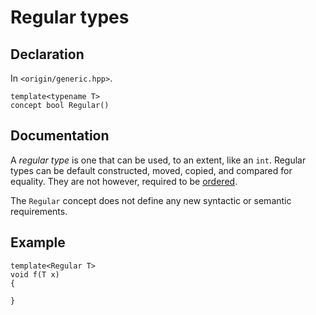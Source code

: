 
# Regular types

## Declaration

In `<origin/generic.hpp>`.

``` {.cpp}
template<typename T>
concept bool Regular()
```

## Documentation

A *regular type* is one that can be used, to an extent, like an `int`.
Regular types can be default constructed, moved, copied, and compared
for equality. They are not however, required to be [ordered](ordered.html).

The `Regular` concept does not define any new syntactic or semantic
requirements.


## Example


``` {.cpp}
template<Regular T>
void f(T x)
{

}
```
